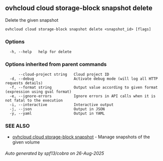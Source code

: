 ## ovhcloud cloud storage-block snapshot delete

Delete the given snapshot

```
ovhcloud cloud storage-block snapshot delete <snapshot_id> [flags]
```

### Options

```
  -h, --help   help for delete
```

### Options inherited from parent commands

```
      --cloud-project string   Cloud project ID
  -d, --debug                  Activate debug mode (will log all HTTP requests details)
  -f, --format string          Output value according to given format (expression using gval format)
  -e, --ignore-errors          Ignore errors in API calls when it is not fatal to the execution
  -i, --interactive            Interactive output
  -j, --json                   Output in JSON
  -y, --yaml                   Output in YAML
```

### SEE ALSO

* [ovhcloud cloud storage-block snapshot](ovhcloud_cloud_storage-block_snapshot.md)	 - Manage snapshots of the given volume

###### Auto generated by spf13/cobra on 26-Aug-2025
